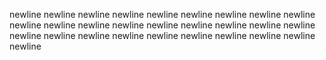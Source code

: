 newline
newline
newline
newline
newline
newline
newline
newline
newline
newline
newline
newline
newline
newline
newline
newline
newline
newline
newline
newline
newline
newline
newline
newline
newline
newline
newline
newline
